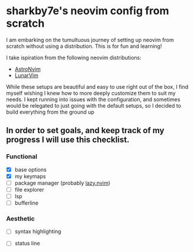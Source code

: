 # sharkby7e's neovim config from scratch 
I am embarking on the tumultuous journey of setting up neovim from scratch without using a distribution. 
This is for fun and learning!


I take ispiration from the following neovim distributions:
 - [AstroNvim](https://astronvim.com/)
 - [LunarVim](https://www.lunarvim.org/)

 While these setups are beautiful and easy to use right out of the box, I find myself wishing I knew how to 
 more deeply customize them to suit my needs. I kept running into issues with the configuration, 
 and sometimes would be relegated to just going with the default setups, so I decided to build
 everything from the ground up

## In order to set goals, and keep track of my progress I will use this checklist.
### Functional
 - [x] base options
 - [x] my keymaps
 - [ ] package manager (probably [lazy.nvim](https://github.com/folke/lazy.nvim))
 - [ ] file explorer
 - [ ] lsp
 - [ ] bufferline

###  Aesthetic
 - [ ] syntax highlighting
 - [ ] status line

